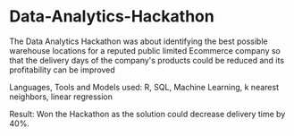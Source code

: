 # Data-Analytics-Hackathon
The Data Analytics Hackathon was about identifying the best possible warehouse locations for a reputed public limited Ecommerce company so that the delivery days of the company's products could be reduced and its profitability can be improved

Languages, Tools and Models used:
R, SQL, Machine Learning, k nearest neighbors, linear regression

Result:
Won the Hackathon as the solution could decrease delivery time by 40%.

